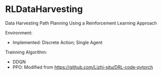 # RLDataHarvesting

Data Harvesting Path Planning Using a Reinforcement Learning Approach

Environment:
- Implemented: Discrete Action; Single Agent

Trainning Algorithm:
- DDQN
- PPO: Modified from https://github.com/Lizhi-sjtu/DRL-code-pytorch
